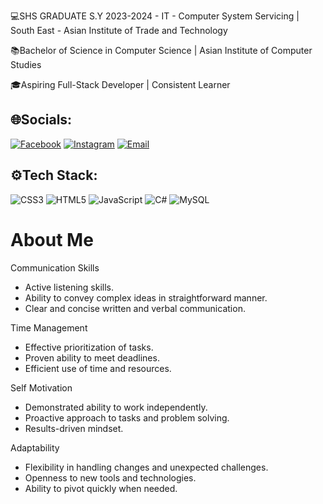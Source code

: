 💻SHS GRADUATE S.Y 2023-2024 - IT - Computer System Servicing | South East - Asian Institute of Trade and Technology 

📚Bachelor of Science in Computer Science | Asian Institute of Computer Studies

🎓Aspiring Full-Stack Developer | Consistent Learner
## 🌐Socials:
[![Facebook](https://img.shields.io/badge/Facebook-1877F2?style=for-the-badge&logo=facebook&logoColor=white)](https://www.facebook.com/linglingpoppin)
[![Instagram](https://img.shields.io/badge/Instagram-E1306C?style=for-the-badge&logo=instagram&logoColor=white)](https://www.instagram.com/11heqrts/)
[![Email](https://img.shields.io/badge/Email-D14836?style=for-the-badge&logo=gmail&logoColor=white)](mailto:lorelyn.paga@gmail.com)
## ⚙️Tech Stack:
![CSS3](https://img.shields.io/badge/CSS3-1572B6?style=for-the-badge&logo=css3&logoColor=white)
![HTML5](https://img.shields.io/badge/HTML5-E34F26?style=for-the-badge&logo=html5&logoColor=white)
![JavaScript](https://img.shields.io/badge/JavaScript-F7DF1E?style=for-the-badge&logo=javascript&logoColor=black)
![C#](https://img.shields.io/badge/C%23-239120?style=flat&logo=csharp&logoColor=white)
![MySQL](https://img.shields.io/badge/MySQL-4479A1?style=for-the-badge&logo=mysql&logoColor=white)

# About Me
Communication Skills
- Active listening skills.
- Ability to convey complex ideas in straightforward manner.
- Clear and concise written and verbal communication.

Time Management
- Effective prioritization of tasks.
- Proven ability to meet deadlines.
- Efficient use of time and resources.

Self Motivation
- Demonstrated ability to work independently.
- Proactive approach to tasks and problem solving.
- Results-driven mindset.


Adaptability
- Flexibility in handling changes and unexpected challenges.
- Openness to new tools and technologies.
- Ability to pivot quickly when needed.
